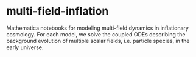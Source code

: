 # multi-field-inflation
Mathematica notebooks for modeling multi-field dynamics in inflationary cosmology. For each model, we solve the coupled ODEs describing the background evolution of multiple scalar fields, i.e. particle species, in the early universe.
